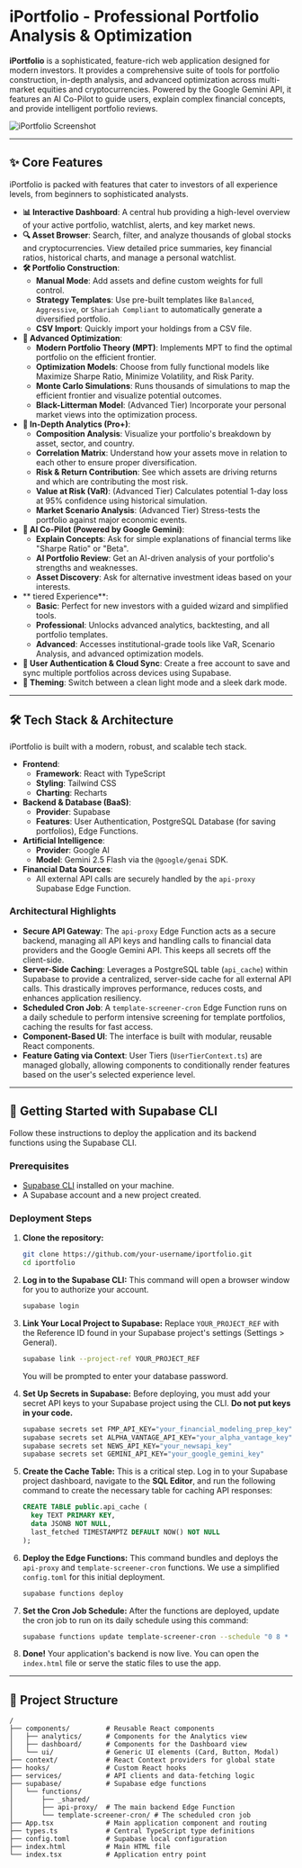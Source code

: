 # iPortfolio - Professional Portfolio Analysis & Optimization

**iPortfolio** is a sophisticated, feature-rich web application designed for modern investors. It provides a comprehensive suite of tools for portfolio construction, in-depth analysis, and advanced optimization across multi-market equities and cryptocurrencies. Powered by the Google Gemini API, it features an AI Co-Pilot to guide users, explain complex financial concepts, and provide intelligent portfolio reviews.

![iPortfolio Screenshot](https://storage.googleapis.com/proud-booth-3333/ipotfolio_dashboard.png)

---

## ✨ Core Features

iPortfolio is packed with features that cater to investors of all experience levels, from beginners to sophisticated analysts.

- **📊 Interactive Dashboard**: A central hub providing a high-level overview of your active portfolio, watchlist, alerts, and key market news.
- **🔍 Asset Browser**: Search, filter, and analyze thousands of global stocks and cryptocurrencies. View detailed price summaries, key financial ratios, historical charts, and manage a personal watchlist.
- **🛠️ Portfolio Construction**:
    - **Manual Mode**: Add assets and define custom weights for full control.
    - **Strategy Templates**: Use pre-built templates like `Balanced`, `Aggressive`, or `Shariah Compliant` to automatically generate a diversified portfolio.
    - **CSV Import**: Quickly import your holdings from a CSV file.
- **🚀 Advanced Optimization**:
    - **Modern Portfolio Theory (MPT)**: Implements MPT to find the optimal portfolio on the efficient frontier.
    - **Optimization Models**: Choose from fully functional models like Maximize Sharpe Ratio, Minimize Volatility, and Risk Parity.
    - **Monte Carlo Simulations**: Runs thousands of simulations to map the efficient frontier and visualize potential outcomes.
    - **Black-Litterman Model**: (Advanced Tier) Incorporate your personal market views into the optimization process.
- **🔬 In-Depth Analytics (Pro+)**:
    - **Composition Analysis**: Visualize your portfolio's breakdown by asset, sector, and country.
    - **Correlation Matrix**: Understand how your assets move in relation to each other to ensure proper diversification.
    - **Risk & Return Contribution**: See which assets are driving returns and which are contributing the most risk.
    - **Value at Risk (VaR)**: (Advanced Tier) Calculates potential 1-day loss at 95% confidence using historical simulation.
    - **Market Scenario Analysis**: (Advanced Tier) Stress-tests the portfolio against major economic events.
- **🧠 AI Co-Pilot (Powered by Google Gemini)**:
    - **Explain Concepts**: Ask for simple explanations of financial terms like "Sharpe Ratio" or "Beta".
    - **AI Portfolio Review**: Get an AI-driven analysis of your portfolio's strengths and weaknesses.
    - **Asset Discovery**: Ask for alternative investment ideas based on your interests.
- ** tiered Experience**:
    - **Basic**: Perfect for new investors with a guided wizard and simplified tools.
    - **Professional**: Unlocks advanced analytics, backtesting, and all portfolio templates.
    - **Advanced**: Accesses institutional-grade tools like VaR, Scenario Analysis, and advanced optimization models.
- **🔐 User Authentication & Cloud Sync**: Create a free account to save and sync multiple portfolios across devices using Supabase.
- **🎨 Theming**: Switch between a clean light mode and a sleek dark mode.

---

## 🛠️ Tech Stack & Architecture

iPortfolio is built with a modern, robust, and scalable tech stack.

- **Frontend**:
    - **Framework**: React with TypeScript
    - **Styling**: Tailwind CSS
    - **Charting**: Recharts
- **Backend & Database (BaaS)**:
    - **Provider**: Supabase
    - **Features**: User Authentication, PostgreSQL Database (for saving portfolios), Edge Functions.
- **Artificial Intelligence**:
    - **Provider**: Google AI
    - **Model**: Gemini 2.5 Flash via the `@google/genai` SDK.
- **Financial Data Sources**:
    - All external API calls are securely handled by the `api-proxy` Supabase Edge Function.

### Architectural Highlights

- **Secure API Gateway**: The `api-proxy` Edge Function acts as a secure backend, managing all API keys and handling calls to financial data providers and the Google Gemini API. This keeps all secrets off the client-side.
- **Server-Side Caching**: Leverages a PostgreSQL table (`api_cache`) within Supabase to provide a centralized, server-side cache for all external API calls. This drastically improves performance, reduces costs, and enhances application resiliency.
- **Scheduled Cron Job**: A `template-screener-cron` Edge Function runs on a daily schedule to perform intensive screening for template portfolios, caching the results for fast access.
- **Component-Based UI**: The interface is built with modular, reusable React components.
- **Feature Gating via Context**: User Tiers (`UserTierContext.ts`) are managed globally, allowing components to conditionally render features based on the user's selected experience level.

---

## 🚀 Getting Started with Supabase CLI

Follow these instructions to deploy the application and its backend functions using the Supabase CLI.

### Prerequisites

- [Supabase CLI](https://supabase.com/docs/guides/cli) installed on your machine.
- A Supabase account and a new project created.

### Deployment Steps

1.  **Clone the repository:**
    ```bash
    git clone https://github.com/your-username/iportfolio.git
    cd iportfolio
    ```

2.  **Log in to the Supabase CLI:**
    This command will open a browser window for you to authorize your account.
    ```bash
    supabase login
    ```

3.  **Link Your Local Project to Supabase:**
    Replace `YOUR_PROJECT_REF` with the Reference ID found in your Supabase project's settings (Settings > General).
    ```bash
    supabase link --project-ref YOUR_PROJECT_REF
    ```
    You will be prompted to enter your database password.

4.  **Set Up Secrets in Supabase:**
    Before deploying, you must add your secret API keys to your Supabase project using the CLI. **Do not put keys in your code.**
    
    ```bash
    supabase secrets set FMP_API_KEY="your_financial_modeling_prep_key"
    supabase secrets set ALPHA_VANTAGE_API_KEY="your_alpha_vantage_key"
    supabase secrets set NEWS_API_KEY="your_newsapi_key"
    supabase secrets set GEMINI_API_KEY="your_google_gemini_key"
    ```

5.  **Create the Cache Table:**
    This is a critical step. Log in to your Supabase project dashboard, navigate to the **SQL Editor**, and run the following command to create the necessary table for caching API responses:
    ```sql
    CREATE TABLE public.api_cache (
      key TEXT PRIMARY KEY,
      data JSONB NOT NULL,
      last_fetched TIMESTAMPTZ DEFAULT NOW() NOT NULL
    );
    ```

6.  **Deploy the Edge Functions:**
    This command bundles and deploys the `api-proxy` and `template-screener-cron` functions. We use a simplified `config.toml` for this initial deployment.
    ```bash
    supabase functions deploy
    ```

7.  **Set the Cron Job Schedule:**
    After the functions are deployed, update the cron job to run on its daily schedule using this command:
    ```bash
    supabase functions update template-screener-cron --schedule "0 8 * * *"
    ```

8.  **Done!**
    Your application's backend is now live. You can open the `index.html` file or serve the static files to use the app.

---

## 📂 Project Structure

```
/
├── components/         # Reusable React components
│   ├── analytics/      # Components for the Analytics view
│   ├── dashboard/      # Components for the Dashboard view
│   └── ui/             # Generic UI elements (Card, Button, Modal)
├── context/            # React Context providers for global state
├── hooks/              # Custom React hooks
├── services/           # API clients and data-fetching logic
├── supabase/           # Supabase edge functions
│   └── functions/
│       ├── _shared/
│       ├── api-proxy/  # The main backend Edge Function
│       └── template-screener-cron/ # The scheduled cron job
├── App.tsx             # Main application component and routing
├── types.ts            # Central TypeScript type definitions
├── config.toml         # Supabase local configuration
├── index.html          # Main HTML file
└── index.tsx           # Application entry point
```